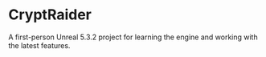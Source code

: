 # CryptRaider
A first-person Unreal 5.3.2 project for learning the engine and working with the latest features.
